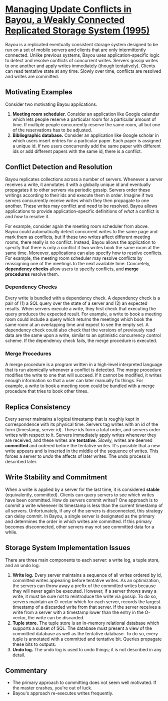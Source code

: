 # [Managing Update Conflicts in Bayou, a Weakly Connected Replicated Storage System (1995)](https://scholar.google.com/scholar?cluster=13516383847362211388)
Bayou is a replicated eventually consistent storage system designed to be run
on a set of mobile servers and clients that are only intermittently connected.
Unlike previous systems, Bayou uses application-specific logic to detect and
resolve conflicts of concurrent writes. Servers gossip writes to one another
and apply writes immediately (though tentatively). Clients can read tentative
state at any time. Slowly over time, conflicts are resolved and writes are
committed.

## Motivating Examples
Consider two motivating Bayou applications.

1. **Meeting room scheduler.** Consider an application like Google calendar
   which lets people reserve a particular room for a particular amount of time.
   If multiple people concurrently reserve the same room, all but one of the
   reservations has to be adjusted.
2. **Bibliographic database.** Consider an application like Google scholar in
   which users insert entries for a particular paper. Each paper is assigned a
   unique id. If two users concurrently add the same paper with different ids
   or add different papers with the same id, there is a conflict.

## Conflict Detection and Resolution
Bayou replicates collections across a number of servers. Whenever a server
receives a write, it annotates it with a globally unique id and eventually
propagates it to other servers via periodic gossip. Servers order these
writings according to their ids and execute them in order. Imagine if two
servers concurrently receive writes which they then propagate to one another.
These writes may conflict and need to be resolved. Bayou allows applications to
provide application-specific definitions of *what* a conflict is and *how* to
resolve it.

For example, consider again the meeting room scheduler from above. Bayou could
automatically detect concurrent writes to the same page and mark them as
conflicts, but if these two writes affect different meeting rooms, there really
is no conflict. Instead, Bayou allows the application to specify that there is
only a conflict if two writes book the same room at the same time. Moreover,
applications can also specify how to resolve conflicts. For example, the
meeting room scheduler may resolve conflicts by reassigning one of the meetings
to the next available time. Concretely, **dependency checks** allow users to
specify conflicts, and **merge procedures** resolve them.

### Dependency Checks
Every write is bundled with a dependency check. A dependency check is a pair of
(1) a SQL query over the state of a server and (2) an expected results. When
servers execute a write, they first check that executing the query produces the
expected result. For example, a write to book a meeting room could include a
query which returns the meetings which book the same room at an overlapping
time and expect to see the empty set. A dependency check could also check that
the versions of previously read data are the same upon a write, similar to an
optimistic concurrency control scheme. If the dependency check fails, the merge
procedure is executed.

### Merge Procedures
A merge procedure is a program written in a high-level interpreted language
that is run atomically whenever a conflict is detected. The merge procedure
modifies the write to one that will succeed. If it cannot be modified, it
writes enough information so that a user can later manually fix things. For
example, a write to book a meeting room could be bundled with a merge procedure
that tries to book other times.

## Replica Consistency
Every server maintains a logical timestamp that is roughly kept in
correspondence with its physical time. Servers tag writes with an id of the
form (timestamp, server id). These ids form a total order, and servers order
writes with respect to it. Servers immediately apply writes whenever they are
received, and these writes are **tentative**. Slowly, writes are deemed
**committed** and ordered before the tentative writes. It's possible that a new
write appears and is inserted in the middle of the sequence of writes. This
forces a server to *undo* the affects of later writes. The undo process is
described later.

## Write Stability and Commitment
When a write is applied by a server for the last time, it is considered
**stable** (equivalently, committed). Clients can query servers to see which
writes have been committed. How do servers commit writes? One approach is to
commit a write whenever its timestamp is less than the current timestamp of all
servers. Unfortunately, if any of the servers is disconnected, this strategy
can delay commit. In Bayou, a single server is designated as the primary and
determines the order in which writes are committed. If this primary becomes
disconnected, other servers may not see committed data for a while.

## Storage System Implementation Issues
There are three main components to each server: a write log, a tuple store, and
an undo log.

1. **Write log.** Every server maintains a sequence of all writes ordered by
   id, committed writes appearing before tentative writes. As an optimization,
   the servers can throw away a prefix of the committed writes because they
   will never again be executed. However, if a server throws away a write, it
   must be sure not to reintroduce the write via gossip. To do so, servers
   maintain an O-vector which for each server, records the largest timestamp of
   a discarded write from that server. If the server receives a write from a
   server with a timestamp lower than the entry in the O-vector, the write can
   be discarded.
2. **Tuple store.** The tuple store is an in-memory relational database which
   supports a subset of SQL. The database must present a view of the committed
   database as well as the tentative database. To do so, every tuple is
   annotated with a committed and tentative bit. Queries propagate these bits
   to outputs.
3. **Undo log.** The undo log is used to undo things; it is not described in
   any detail.

## Commentary
- The primary approach to committing does not seem well motivated. If the
  master crashes, you're out of luck.
- Bayou's approach re-executes writes frequently.
